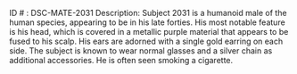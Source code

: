 ID # : DSC-MATE-2031
Description: Subject 2031 is a humanoid male of the human species, appearing to be in his late forties. His most notable feature is his head, which is covered in a metallic purple material that appears to be fused to his scalp. His ears are adorned with a single gold earring on each side. The subject is known to wear normal glasses and a silver chain as additional accessories. He is often seen smoking a cigarette.